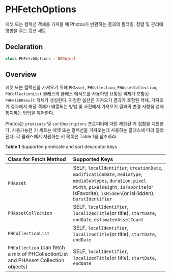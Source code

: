 # PHFetchOptions

에셋 또는 컬렉션 객체를 가져올 때 Photos가 반환하는 결과의 필터링, 정렬 및 관리에 영향을 주는 옵션 세트

## Declaration

```swift
class PHFetchOptions : NSObject
```

## Overview

에셋 또는 컬렉션을 가져오기 위해 `PHAsset`, `PHCollection`, `PHAssetCollection`, `PHCollectionList` 클래스의 클래스 메서드를 사용하면 요청된 객체가 포함된 `PHFetchResult` 객체가 생성된다. 지정한 옵션은 가져오기 결과가 포함된 객체, 가져오기 결과에서 해당 객체가 배열되는 방법 및 사진에서 가져오기 결과의 변경 사항을 앱에 통지하는 방법을 제어한다.

Photos는 `predicate` 및 `sortDescriptors` 프로퍼티에 대한 제한된 키 집합을 지원한다. 사용가능한 키 세트는 에셋 또는 컬렉션을 가져오는데 사용하는 클래스에 따라 달라진다. 각 클래스에서 지원하는 키 목록은 Table 1을 참조하라.

**Table 1** Supported predicate and sort descriptor keys

| Class for Fetch Method | Supported Keys |
| :--- | :--- |
| `PHAsset` | SELF, `localIdentifier`, `creationDate`, `modificationDate`, `mediaType`, `mediaSubtypes`, `duration`, `pixel Width`, `pixelHeight`, `isFavorite`\(or isFavorite\), `isHidden`\(or isHidden\), `burstIdentifier` |
| `PHAssetCollection` | SELF, `localIdentifier`, `localizedTitle`\(or title\), `startDate`, `endDate`, `estimatedAssetCount` |
| `PHCollectionList` | SELF, `localIdentifier`, `localizedTitle`\(or title\), `startDate`, `endDate` |
| `PHCollection` \(can fetch a mix of PHCollectionList and PHAsset Collection objects\) | SELF, `localIdentifier`, `localizedTitle`\(or title\), `startDate`, `endDate` |

